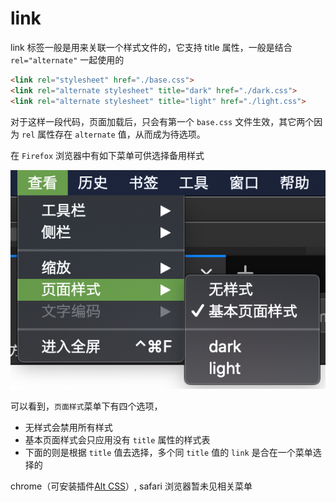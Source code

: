 # link

link 标签一般是用来关联一个样式文件的，它支持 title 属性，一般是结合 `rel="alternate"` 一起使用的

```html
<link rel="stylesheet" href="./base.css">
<link rel="alternate stylesheet" title="dark" href="./dark.css">
<link rel="alternate stylesheet" title="light" href="./light.css">
```

对于这样一段代码，页面加载后，只会有第一个 `base.css` 文件生效，其它两个因为 `rel` 属性存在 `alternate` 值，从而成为待选项。

在 `Firefox` 浏览器中有如下菜单可供选择备用样式

![切换样式](./link-1.png)

可以看到，`页面样式`菜单下有四个选项，

- 无样式会禁用所有样式
- 基本页面样式会只应用没有 `title` 属性的样式表
- 下面的则是根据 `title` 值去选择，多个同 `title` 值的 `link` 是合在一个菜单选择的

chrome（可安装插件[Alt CSS](https://chrome.google.com/webstore/detail/alt-css/deaodobjfcolfhkecnnghdclnlmfjdje)）, safari 浏览器暂未见相关菜单
